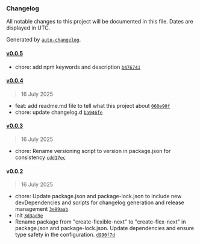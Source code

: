### Changelog

All notable changes to this project will be documented in this file. Dates are displayed in UTC.

Generated by [`auto-changelog`](https://github.com/CookPete/auto-changelog).

#### [v0.0.5](https://github.com/rafadlis/create-flex-next/compare/v0.0.4...v0.0.5)

- chore: add npm keywords and description [`b476741`](https://github.com/rafadlis/create-flex-next/commit/b476741cfae8330371273ad1d75482f9a5579369)

#### [v0.0.4](https://github.com/rafadlis/create-flex-next/compare/v0.0.3...v0.0.4)

> 16 July 2025

- feat: add readme.md file to tell what this project about [`060e90f`](https://github.com/rafadlis/create-flex-next/commit/060e90f423caa4a3f8e7fc26001953c5b17be28d)
- chore: update changelog.d [`ba946fe`](https://github.com/rafadlis/create-flex-next/commit/ba946fec957fb7fcfd83830e6f0afc2e338ddb11)

#### [v0.0.3](https://github.com/rafadlis/create-flex-next/compare/v0.0.2...v0.0.3)

> 16 July 2025

- chore: Rename versioning script to version in package.json for consistency [`cdd17ec`](https://github.com/rafadlis/create-flex-next/commit/cdd17ec973c1d7956f71f0582eb84eacb8794820)

#### v0.0.2

> 16 July 2025

- chore: Update package.json and package-lock.json to include new devDependencies and scripts for changelog generation and release management [`3e89aab`](https://github.com/rafadlis/create-flex-next/commit/3e89aab7fc77ba4e76e5147947535b9ff4561939)
- init [`3d3ad9e`](https://github.com/rafadlis/create-flex-next/commit/3d3ad9e973f255ca0b4b31234a9ad5b30a1a5a2a)
- Rename package from "create-flexible-next" to "create-flex-next" in package.json and package-lock.json. Update dependencies and ensure type safety in the configuration. [`d990f7d`](https://github.com/rafadlis/create-flex-next/commit/d990f7dc9e864646b9ec70703320bb8038264940)
